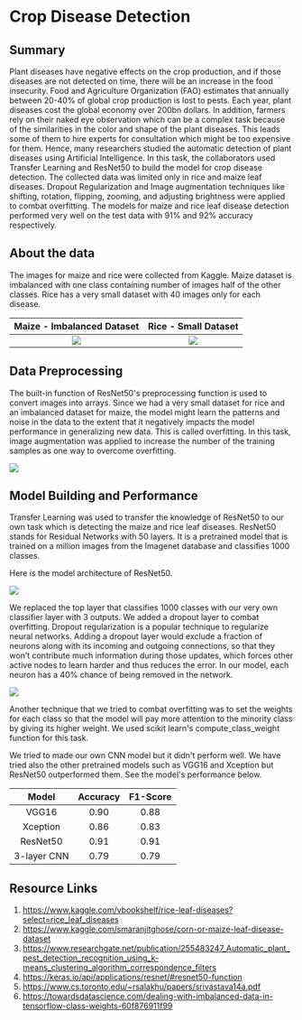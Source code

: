 
# Crop Disease Detection

## Summary

Plant diseases have negative effects on the crop production, and if those diseases are not detected on time, there will be an increase in the food insecurity. Food and Agriculture Organization (FAO) estimates that annually between 20-40% of global crop production is lost to pests. Each year, plant diseases cost the global economy over 200bn dollars. In addition, farmers rely on their naked eye observation which can be a complex task because of the similarities in the color and shape of the plant diseases. This leads some of them to hire experts for consultation which might be too expensive for them. Hence, many researchers studied the automatic detection of plant diseases using Artificial Intelligence. In this task, the collaborators used Transfer Learning and ResNet50 to build the model for crop disease detection. The collected data was limited only in rice and maize leaf diseases. Dropout Regularization and Image augmentation techniques like shifting, rotation, flipping, zooming, and adjusting brightness were applied to combat overfitting. The models for maize and rice leaf disease detection performed very well on the test data with 91% and 92% accuracy respectively.

## About the data

The images for maize and rice were collected from Kaggle. Maize dataset is imbalanced with one class containing number of images half of the other classes. Rice has a very small dataset with 40 images only for each disease.

Maize - Imbalanced Dataset            |  Rice - Small Dataset
:-------------------------:|:-------------------------:
![](https://github.com/OmdenaAI/omdena-nigeria-foodsecurity/blob/main/src/tasks/task-3-crop-disease-detection/images/maize_imbalanced.PNG?raw=true)  |  ![](https://github.com/OmdenaAI/omdena-nigeria-foodsecurity/blob/main/src/tasks/task-3-crop-disease-detection/images/rice_small_dataset.PNG?raw=true)

## Data Preprocessing

The built-in function of ResNet50's preprocessing function is used to convert images into arrays. Since we had a very small dataset for rice and an imbalanced dataset for maize, the model might learn the patterns and noise in the data to the extent that it negatively impacts the model performance in generalizing new data. This is called overfitting. In this task, image augmentation was applied to increase the number of the training samples as one way to overcome overfitting.

![](https://github.com/OmdenaAI/omdena-nigeria-foodsecurity/blob/main/src/tasks/task-3-crop-disease-detection/images/image_augmentation.png?raw=true)

## Model Building and Performance
Transfer Learning was used to transfer the knowledge of ResNet50 to our own task which is detecting the maize and rice leaf diseases. ResNet50 stands for Residual Networks with 50 layers. It is a pretrained model that is trained on a million images from the Imagenet database and classifies 1000 classes.

Here is the model architecture of ResNet50.
<!--insert image here-->
![](https://github.com/OmdenaAI/omdena-nigeria-foodsecurity/blob/main/src/tasks/task-3-crop-disease-detection/images/resnet50.png?raw=true)

We replaced the top layer that classifies 1000 classes with our very own classifier layer with 3 outputs. We added a dropout layer to combat overfitting. Dropout regularization is a popular technique to regularize neural networks. Adding a dropout layer would exclude a fraction of neurons along with its incoming and outgoing connections, so that they won’t contribute much information during those updates, which forces other active nodes to learn harder and thus reduces the error. In our model, each neuron has a 40% chance of being removed in the network.
<!-- insert image here -->
![](https://github.com/OmdenaAI/omdena-nigeria-foodsecurity/blob/main/src/tasks/task-3-crop-disease-detection/images/dropout.png?raw=true)

Another technique that we tried to combat overfitting was to set the weights for each class so that the model will pay more attention to the minority class by giving its higher weight. We used scikit learn's compute_class_weight function for this task.



We tried to made our own CNN model but it didn't perform well. We have tried also the other pretrained models such as VGG16 and Xception but ResNet50 outperformed them. See the model's performance below.

Model            |  Accuracy            |  F1-Score
:-------------------------:|:-------------------------:|:-------------------------:
VGG16  |  0.90  |  0.88
Xception  |  0.86  |  0.83
ResNet50  |  0.91  |  0.91
3-layer CNN  |  0.79  |  0.79


## Resource Links

1. https://www.kaggle.com/vbookshelf/rice-leaf-diseases?select=rice_leaf_diseases
2. https://www.kaggle.com/smaranjitghose/corn-or-maize-leaf-disease-dataset
3. https://www.researchgate.net/publication/255483247_Automatic_plant_pest_detection_recognition_using_k-means_clustering_algorithm_correspondence_filters
4. https://keras.io/api/applications/resnet/#resnet50-function
5. https://www.cs.toronto.edu/~rsalakhu/papers/srivastava14a.pdf
6. https://towardsdatascience.com/dealing-with-imbalanced-data-in-tensorflow-class-weights-60f876911f99
